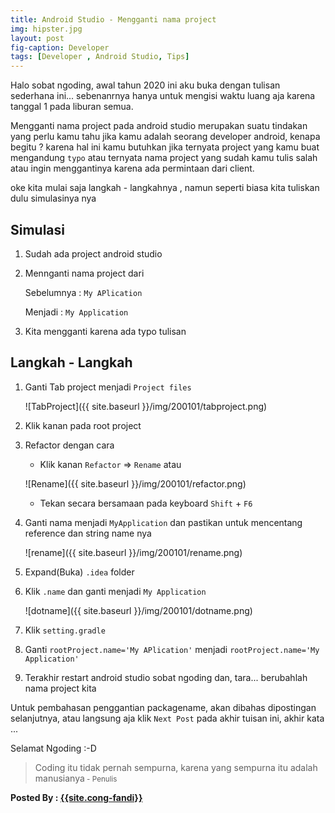 ```yaml
---
title: Android Studio - Mengganti nama project 
img: hipster.jpg
layout: post
fig-caption: Developer
tags: [Developer , Android Studio, Tips]
---
```


Halo sobat ngoding, awal tahun 2020 ini aku buka dengan tulisan sederhana ini... sebenanrnya hanya untuk mengisi waktu luang aja karena tanggal 1 pada liburan semua.
<!--more-->
Mengganti nama project pada android studio merupakan suatu tindakan yang perlu kamu tahu jika kamu adalah seorang developer android, kenapa begitu ? karena hal ini kamu butuhkan jika ternyata project yang kamu buat mengandung `typo` atau ternyata nama project yang sudah kamu tulis salah atau ingin menggantinya karena ada permintaan dari client. 

oke kita mulai saja langkah - langkahnya , namun seperti biasa kita tuliskan dulu simulasinya nya

## Simulasi ##

1. Sudah ada project android studio
   
2. Mennganti nama project dari 
   
   Sebelumnya : `My APlication`

   Menjadi : `My Application`

3. Kita mengganti karena ada typo tulisan


##  Langkah - Langkah ##

1. Ganti Tab project menjadi `Project files`

    ![TabProject]({{ site.baseurl }}/img/200101/tabproject.png)
   
2. Klik kanan pada root project

3. Refactor dengan cara
   
   - Klik kanan `Refactor` => `Rename` atau
        
    ![Rename]({{ site.baseurl }}/img/200101/refactor.png)
  
   - Tekan secara bersamaan pada keyboard `Shift` + `F6`
  
4. Ganti nama menjadi `MyApplication` dan pastikan untuk mencentang reference dan string name nya 
   

    ![rename]({{ site.baseurl }}/img/200101/rename.png)

5. Expand(Buka) `.idea` folder

6. Klik `.name` dan ganti menjadi `My Application`

    ![dotname]({{ site.baseurl }}/img/200101/dotname.png)

7. Klik `setting.gradle` 
   
8. Ganti `rootProject.name='My APlication'` menjadi `rootProject.name='My Application'`

9.  Terakhir restart android studio sobat ngoding dan, tara... berubahlah nama project kita


Untuk pembahasan penggantian packagename, akan dibahas dipostingan selanjutnya, atau langsung aja klik `Next Post` pada akhir tuisan ini, akhir kata ...

Selamat Ngoding :-D


>Coding itu tidak pernah sempurna, karena yang sempurna itu adalah manusianya<small> - Penulis</small>


<b>Posted By : <a href="{{site.cong-url}}">{{site.cong-fandi}}</a></b>